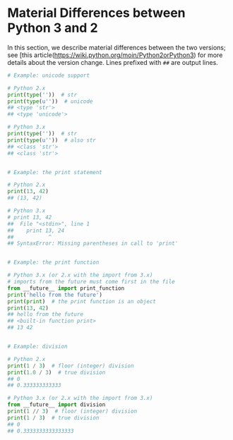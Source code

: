 # Material Differences between Python 3 and 2

In this section, we describe material differences between the two versions;
see [this article(https://wiki.python.org/moin/Python2orPython3) for more
details about the version change. Lines prefixed with `##` are output lines.

```python
# Example: unicode support

# Python 2.x
print(type(''))  # str
print(type(u''))  # unicode
## <type 'str'>
## <type 'unicode'>

# Python 3.x
print(type(''))  # str
print(type(u''))  # also str
## <class 'str'>
## <class 'str'>


# Example: the print statement

# Python 2.x
print(13, 42)
## (13, 42)

# Python 3.x
# print 13, 42
##  File "<stdin>", line 1
##    print 13, 24
##           ^
## SyntaxError: Missing parentheses in call to 'print'


# Example: the print function

# Python 3.x (or 2.x with the import from 3.x)
# imports from the future must come first in the file
from __future__ import print_function
print('hello from the future')
print(print)  # the print function is an object
print(13, 42)
## hello from the future
## <built-in function print>
## 13 42


# Example: division

# Python 2.x
print(1 / 3)  # floor (integer) division
print(1.0 / 3)  # true division
## 0
## 0.333333333333

# Python 3.x (or 2.x with the import from 3.x)
from __future__ import division
print(1 // 3)  # floor (integer) division
print(1 / 3)  # true division
## 0
## 0.3333333333333333
```
